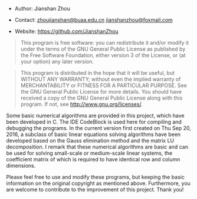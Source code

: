 + Author: Jianshan Zhou

+ Contact: zhoujianshan@buaa.edu.cn	  jianshanzhou@foxmail.com

+ Website: <https://github.com/JianshanZhou>

> This program is free software: you can redistribute
 it and/or modify it under the terms of
 the GNU General Public License as published
 by the Free Software Foundation,
 either version 3 of the License,
 or (at your option) any later version.

> This program is distributed in the hope that it will be useful,
 but WITHOUT ANY WARRANTY;
 without even the implied warranty of MERCHANTABILITY
 or FITNESS FOR A PARTICULAR PURPOSE.
 See the GNU General Public License for more details.
 You should have received a copy of the GNU General Public License
 along with this program.
 If not, see <http://www.gnu.org/licenses/>.

Some basic numerical algorithms are provided in this project, which have been developed in C. The IDE CodeBlock is used here for compiling and
debugging the programs. In the current version first created on Thu Sep 20, 2016, a subclass of basic linear equations solving algorithms have been developed based on the Gauss elimination method and the matrix LU decomposition. I remark that these numerical algorithms are basic and can be used for solving small-scale or medium-scale linear systems, the coefficient matrix of which is required to have identical row and column dimensions.

Please feel free to use and modify these programs, but keeping the basic information on the original copyright as mentioned above. Furthermore, you are welcome to contribute to the improvement of this project. Thank you!
